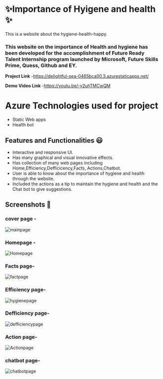 #  ✨Importance of Hyigene and health ✨  

This is a website about the hygiene-health-happy.

### This website on the importance of Health and hygiene has been developed for the accomplishment of Future Ready Talent Internship program launched by Microsoft, Future Skills Prime, Quess, Github and EY.


**Project Link** -https://delightful-sea-0465bca00.3.azurestaticapps.net/

**Demo Video Link** -https://youtu.be/-y2uhTMCwQM

# Azure Technologies used for project
- Static Web apps
- Health bot

## Features and Functionalities 😃

- Interactive and responsive UI.
- Has many graphical and visual innovative effects.
- Has collection of many web pages including Home,Efficiency,Defficicency,Facts, Actions,Chatbot.
- User is able to know about the importance of hygiene and health through the website.
- Included the actions as a tip to  maintain the hygiene and health and the Chat bot to give suggestions. 
## Screenshots 📸
###  cover page -  
![mainpage](https://github.com/Anantha1357/frtproject3/assets/124561046/8e1186e5-2eb7-453c-ad3b-57161dd4cb4c)
### Homepage - 
![Homepage](https://github.com/Anantha1357/frtproject3/assets/124561046/546024d9-a9d9-407a-99e1-5cc0d53df922)
### Facts page-
![factpage](https://github.com/Anantha1357/frtproject3/assets/124561046/26c9a538-b1a5-49f9-b8e8-4dd98055e8a2)
### Efficiency page-
![hygienepage](https://github.com/Anantha1357/frtproject3/assets/124561046/8b27ab00-cf26-4c82-8948-f2f998e8420e)

### Defficiency page-
![defficiencypage](https://github.com/Anantha1357/frtproject3/assets/124561046/607038b9-d92f-4fa1-8121-e9eaaa615809)
### Action page-
![Actionpage](https://github.com/Anantha1357/frtproject3/assets/124561046/6e9b933d-ee2a-496c-88d5-5625a28233a5)
### chatbot page-
![chatbotpage](https://github.com/Anantha1357/frtproject3/assets/124561046/dbe5e23c-e421-4a79-93b4-5777ce94ad0e)





